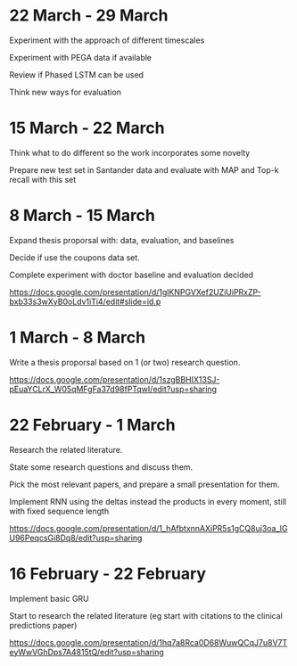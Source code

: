 # 22 March - 29 March

Experiment with the approach of different timescales

Experiment with PEGA data if available

Review if Phased LSTM can be used

Think new ways for evaluation

# 15 March - 22 March

Think what to do different so the work incorporates some novelty


Prepare new test set in Santander data and evaluate with MAP and Top-k recall with this set

# 8 March - 15 March

Expand thesis proporsal with: data, evaluation, and baselines

Decide if use the coupons data set.

Complete experiment with doctor baseline and evaluation decided

https://docs.google.com/presentation/d/1glKNPGVXef2UZiUiPRxZP-bxb33s3wXyB0oLdv1iTi4/edit#slide=id.p

# 1 March - 8 March

Write a thesis proporsal based on 1 (or two) research question.

https://docs.google.com/presentation/d/1szgBBHIX13SJ-pEuaYCLrX_W05qMFgFa37d98fPTqwI/edit?usp=sharing


# 22 February - 1 March

Research the related literature.

State some research questions and discuss them.

Pick the most relevant papers, and prepare a small presentation for them.

Implement RNN using the deltas instead the products in every moment, still with fixed sequence length

https://docs.google.com/presentation/d/1_hAfbtxnnAXjPR5s1gCQ8uj3oa_lGU96PeqcsGi8Dq8/edit?usp=sharing

# 16 February - 22 February

Implement basic GRU

Start to research the related literature (eg start with citations to the clinical predictions paper)

https://docs.google.com/presentation/d/1hq7a8Rca0D68WuwQCqJ7u8V7TeyWwVGhDps7A4815tQ/edit?usp=sharing



